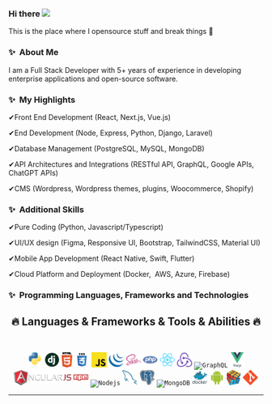 ### Hi there <a href="https://www.gautamkrishnar.com/"><img src="https://media.giphy.com/media/hvRJCLFzcasrR4ia7z/giphy.gif" width="5%"></a>
This is the place where I opensource stuff and break things :rofl:

### ✨&nbsp; About Me

I am a Full Stack Developer with 5+ years of experience in developing enterprise applications and open-source software.


### ✨&nbsp; My Highlights

  <p>✔Front End Development (React, Next.js, Vue.js)</p>
  <p>✔End Development (Node, Express, Python, Django, Laravel)</p>
  <p>✔Database Management (PostgreSQL, MySQL, MongoDB)</p>
  <p>✔API Architectures and Integrations (RESTful API, GraphQL, Google APIs, ChatGPT APIs)</p>
  <p>✔CMS (Wordpress, Wordpress themes, plugins, Woocommerce, Shopify)</p>

### ✨&nbsp; Additional Skills

  <p>✔Pure Coding (Python, Javascript/Typescript)</p>
  <p>✔UI/UX design (Figma, Responsive UI, Bootstrap, TailwindCSS, Material UI)</p>
  <p>✔Mobile App Development (React Native, Swift, Flutter)</p>
  <p>✔Cloud Platform and Deployment (Docker,  AWS, Azure, Firebase)</p>

### ✨&nbsp; Programming Languages, Frameworks and Technologies
<h2 align="center">🔥 Languages & Frameworks & Tools & Abilities 🔥</h2>
<br>
<p align="center">
  <code><img title="Python" height="30" src="images/python-original.svg"></code>
  <code><img title="Django" height="30" src="images/django.png"></code>
  <code><img title="HTML5" height="30" src="images/html5.svg"></code>
  <code><img title="CSS" height="30" src="images/css.svg"></code>
  <code><img title="Javascript" height="30" src="images/javascript.svg"></code>
  <code><img title="JQuery" height="30" src="images/jquery-original.svg"></code>
  <code><img title="SASS" height="30" src="images/sass.svg"></code>
  <code><img title="PHP" height="30" src="images/php.svg"></code>
  <code><img title="React" height="30" src="images/react-original.svg"></code>
  <code><img title="Redux" height="30" src="images/redux.svg"></code>
  <code><img title="GraphQL" height="30" src="https://cdn.jsdelivr.net/gh/devicons/devicon/icons/graphql/graphql-plain.svg"></code>
  <code><img title="Vue" height="30" src="https://raw.githubusercontent.com/devicons/devicon/master/icons/vuejs/vuejs-original-wordmark.svg"></code>
  <code><img title="AngularJS" height="30" src="images/angularjs.png"></code>
  <code><img title="npm" height="30" src="images/npm.svg"></code>
  <code><img title="Nodejs" height="30" src="https://cdn.jsdelivr.net/gh/devicons/devicon/icons/nodejs/nodejs-original.svg"></code>
  <code><img title="MySQL" height="30" src="images/mysql.svg"></code>
  <code><img title="PostgreSQL" height="30" src="images/postgresql.svg"></code>
  <code><img title="MongoDB" height="30" src="https://cdn.jsdelivr.net/gh/devicons/devicon/icons/mongodb/mongodb-original.svg"></code>
  <code><img title="Docker" height="30" src="https://raw.githubusercontent.com/devicons/devicon/master/icons/docker/docker-original-wordmark.svg"></code>
  <code><img title="Android" height="30" src="images/android.svg"></code>
  <code><img title="Problem Solving" height="30" src="images/problemSolving.png"></code>
  <code><img title="Git" height="30" src="images/git-original.svg"></code>
</p>
<hr>
